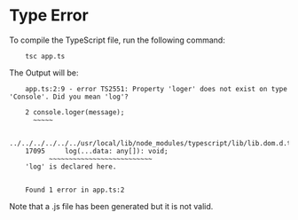 # Type Error

To compile the TypeScript file, run the following command:

		tsc app.ts

The Output will be:

		app.ts:2:9 - error TS2551: Property 'loger' does not exist on type 'Console'. Did you mean 'log'?

		2 console.loger(message);
          ~~~~~

  		../../../../../../usr/local/lib/node_modules/typescript/lib/lib.dom.d.ts:17095:5
    	17095     log(...data: any[]): void;
              ~~~~~~~~~~~~~~~~~~~~~~~~~~
    	'log' is declared here.


		Found 1 error in app.ts:2

Note that a .js file has been generated but it is not valid.


